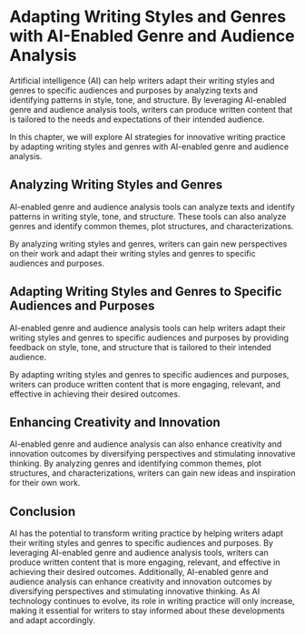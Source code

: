 Adapting Writing Styles and Genres with AI-Enabled Genre and Audience Analysis
========================================================================================================================================

Artificial intelligence (AI) can help writers adapt their writing styles and genres to specific audiences and purposes by analyzing texts and identifying patterns in style, tone, and structure. By leveraging AI-enabled genre and audience analysis tools, writers can produce written content that is tailored to the needs and expectations of their intended audience.

In this chapter, we will explore AI strategies for innovative writing practice by adapting writing styles and genres with AI-enabled genre and audience analysis.

Analyzing Writing Styles and Genres
-----------------------------------

AI-enabled genre and audience analysis tools can analyze texts and identify patterns in writing style, tone, and structure. These tools can also analyze genres and identify common themes, plot structures, and characterizations.

By analyzing writing styles and genres, writers can gain new perspectives on their work and adapt their writing styles and genres to specific audiences and purposes.

Adapting Writing Styles and Genres to Specific Audiences and Purposes
---------------------------------------------------------------------

AI-enabled genre and audience analysis tools can help writers adapt their writing styles and genres to specific audiences and purposes by providing feedback on style, tone, and structure that is tailored to their intended audience.

By adapting writing styles and genres to specific audiences and purposes, writers can produce written content that is more engaging, relevant, and effective in achieving their desired outcomes.

Enhancing Creativity and Innovation
-----------------------------------

AI-enabled genre and audience analysis can also enhance creativity and innovation outcomes by diversifying perspectives and stimulating innovative thinking. By analyzing genres and identifying common themes, plot structures, and characterizations, writers can gain new ideas and inspiration for their own work.

Conclusion
----------

AI has the potential to transform writing practice by helping writers adapt their writing styles and genres to specific audiences and purposes. By leveraging AI-enabled genre and audience analysis tools, writers can produce written content that is more engaging, relevant, and effective in achieving their desired outcomes. Additionally, AI-enabled genre and audience analysis can enhance creativity and innovation outcomes by diversifying perspectives and stimulating innovative thinking. As AI technology continues to evolve, its role in writing practice will only increase, making it essential for writers to stay informed about these developments and adapt accordingly.
